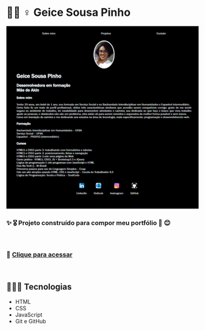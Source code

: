 # 👩🏿 ♀️ Geice Sousa Pinho

![miniatura da página](./geice-sousa.github.io_meu-perfil_.png)

### ✨ 🎖️ Projeto construído para compor meu portfólio 🌺 😊

<br>


### 🎯 [Clique para acessar]("https://geice-sousa.github.io/meu-perfil/")

<br>

## 👩🏾‍💻 Tecnologias
- HTML
- CSS
- JavaScript
- Git e GitHub